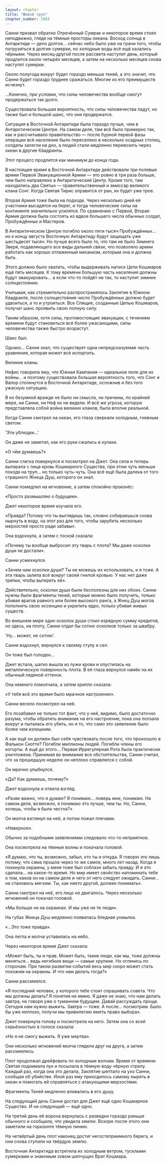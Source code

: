 ```yaml
---
layout: chapter
title: "Живой труп"
chapter_number: 1063
---
```


Санни призвал обратно Отречённый Сумрак и некоторое время стоял неподвижно, глядя на тёмные просторы океана. Восход солнца в Антарктиде — дело долгое... сейчас небо было уже на грани того, чтобы погрузиться в долгие сумерки, но холодные воды всё ещё казались чёрными. Через месяц-другой после рассвета наступит день, который продлится около четырёх месяцев, а затем на несколько месяцев снова наступят сумерки.

Около полугода вокруг будет гораздо меньше теней, а это значит, что Санни будет гораздо труднее сражаться. Многие из его преимуществ исчезнут.

...Конечно, при условии, что силы человечества вообще смогут продержаться так долго.

Существовала большая вероятность, что силы человечества падут, но также был и большой шанс, что они продержатся.

Ситуация в Восточной Антарктиде была гораздо лучше, чем в Антарктическом Центре. На самом деле, там всё было примерно так, как и рассчитывало правительство — после бурной первой фазы операции всё население было переселено в несколько осадных столиц, солдаты залегли на дно, а людей стали медленно перевозить через океан в другие Квадранты.

Этот процесс продлится как минимум до конца года.

В настоящее время в Восточной Антарктиде действовали три полевые армии Первой Эвакуационной Армии — это ровно в три раза больше, чем было направлено в Антарктический Центр. Кроме того, там находились два Святых — правительственный и эмиссар великого клана Сонг. Когда Святая Тирис оправится от ран, их будет уже трое.

Вторая Армия тоже была на подходе. Через несколько дней её участники высадятся на берег, и тогда человеческие силы на континенте значительно усилятся. По сравнению с Первой, Вторая Армия должна была состоять из вдвое большего числа обычных солдат, Пробуждённых и Мастеров.

В Антарктическом Центре погибло около пяти тысяч Пробуждённых... но к концу августа Восточную Антарктиду будут защищать уже шестьдесят тысяч. Но лучше всего было то, что там не было Зимнего Зверя, подавляющего все виды дальней связи, что позволяло армии работать как хорошо отлаженный механизм, которым она и должна быть.

Этого должно было хватить, чтобы выдерживать натиск Цепи Кошмаров ещё пять месяцев. К тому времени большую часть населения должны будут эвакуировать... а если что-то пойдёт не так, то наступит зимнее солнцестояние.

Учитывая, как стремительно распространялось Заклятие в Южном Квадранте, после солнцестояния число Пробуждённых должно будет удвоиться, а то и утроиться. Все Спящие, созданные Цепью Кошмаров, получат шанс проявить свою полную силу.

Таким образом, хотя силы, противостоящие эвакуации, с течением времени будут становиться всё более ужасающими, силы человечества также быстро возрастут.

Шанс был.

Однако... Санни знал, что существует одна непредсказуемая часть уравнения, которая может всё испортить.

Великие кланы.

Нефис говорила ему, что Южная Кампания — идеальное поле для их войны... и поэтому существовала большая вероятность того, что Сонг и Валор столкнутся в Восточной Антарктиде, осложнив и без того ужасную ситуацию.

В их безумной вражде не было ни смысла, ни причины, по крайней мере, ни Санни, ни Неф их не видели. И всё же угроза, которую представляла собой война великих кланов, была вполне реальной.

Когда Санни смотрел на океан, его глаза сверкали холодным, гневным светом.

'Эти ублюдки...'

Он даже не заметил, как его руки сжались в кулаки.

«О чём думаешь?»

Санни слегка повернулся и посмотрел на Джет. Она села и теперь вытирала с лица кровь Кошмарного Существа, при этом чуть меньше походя на труп... но только чуть-чуть. Она всё ещё была далека от того страшного Жнеца Душ, которого он знал.

Санни помедлил на мгновение, а затем спокойно произнёс:

«Просто размышляю о будущем».

Джет некоторое время изучала его.

«Правда? Потому что ты выглядишь так, словно собираешься снова нырнуть в воду, на этот раз для того, чтобы зарубить несколько мерзостей просто ради забавы».

Она вздохнула, а затем с тоской сказала:

«Почему ты вообще выбросил эту тварь с плота? Мы даже осколки души не достали».

Санни усмехнулся.

«Зачем нам осколки души? Ты не можешь их использовать, и я тоже. А эта тварь залила всё вокруг своей гнилой кровью. У нас нет даже тряпки, чтобы вытереть её».

Действительно, осколки души были бесполезны для них обоих. Санни нужны были фрагменты теней, которые можно было получить, только убивая врагов равного или более высокого ранга, а Жнец Душ могла пополнить свою эссенцию и укрепить ядро, только убивая живых существ.

Во внешнем мире один осколок души стоил изрядную сумму кредитов, но здесь, на плоту, Санни отдал бы сотню осколков только за швабру.

'Ну... может, не сотню'.

Санни вздохнул, вернулся к своему стулу и сел.

Он тоже был голоден...

Джет встала, шатко вышла из лужи крови и опустилась на металлическую поверхность плота. В её глаза вернулся намёк на их обычный ледяной оттенок.

Она немного помолчала, а затем хрипло сказала:

«У тебя всё это время было мрачное настроение».

Санни весело посмотрел на неё.

Его позабавил не только тот факт, что у неё, видимо, было достаточно разума, чтобы обратить внимание на его настроение, пока она ползала вокруг и пыталась его убить, но и то, что само это заявление было более чем излишним.

А как ещё он должен был себя чувствовать после того, что произошло в Фалькон Скотте? Погибли миллионы людей. Погибли члены его когорты. А ещё до этого... Первая Иррегулярная Рота была практически уничтожена. Принимая во внимание все обстоятельства, Санни считал, что за прошедшую неделю он неплохо справлялся с собой.

Он мрачно улыбнулся.

«Да? Как думаешь, почему?»

Джет вздохнула и отвела взгляд.

«Разве важно, что я думаю? Я понимаю... поверь мне, понимаю. На самом деле, возможно, я понимаю это лучше, чем ты. Но, Санни, хочешь, чтобы я была честна?»

Он молча взглянул на неё, а потом пожал плечами.

«Наверное».

Обычно за подобными заявлениями следовало что-то неприятное.

Она посмотрела на тёмные волны и покачала головой.

«Я думаю, что ты, возможно, забыл, кто ты и откуда. Я говорю это лишь потому, что сама прошла через то же самое, много лет назад. Когда я покинула окраины, у меня тоже был соблазн забыть правду. И я это сделала... на какое-то время. Но мир имеет свойство напоминать тебе о том, каков он на самом деле и чего от него следует ожидать. Санни... не становись мягким. Ты, как никто другой, должен понимать».

Санни смотрел на неё, его лицо не двигалось. Через несколько мгновений он покачал головой.

«Мы больше не на окраинах. И мы уже не те люди».

На губах Жнеца Душ медленно появилась бледная ухмылка.

«...Это тоже правда».

Она легла и молча уставилась на небо.

Через некоторое время Джет сказала:

«Может быть, ты и прав. Может быть, такие люди, как мы, тоже должны меняться... ведь негибкие вещи — самые хрупкие. Но оглянись по сторонам. При таком развитии событий весь мир скоро может стать похожим на окраины. И что нам делать тогда?»

Санни рассмеялся.

«Я последний человек, у которого тебе стоит спрашивать совета. Что мы должны делать? Я понятия не имею. Я даже не знаю, что нам делать завтра, не говоря уже о туманном будущем. Давай рассуждать проще. Сегодня нам нужно выжить. Завтра — тоже. А после... посмотрим. Было бы уже неплохо, получи мы привилегию иметь право выбора».

Джет повернула голову и посмотрела на него. Затем она со всей серьёзностью в голосе сказала:

«Но я не смогу выжить. Я уже мертва».

Они несколько мгновений молча глядели друг на друга, а затем рассмеялись.

Плот продолжал дрейфовать по холодным волнам. Время от времени Святая поднимала лук и посылала в тёмную воду чёрную стрелу. Каждый раз, когда она это делала, Заклятие шептало на ухо Санни, сообщая об убийстве. Иной раз ему приходилось самому нырять в океан и помогать ей справляться с атакующими мерзостями.

Фрагменты Теней медленно вливались в его душу.

На следующий день Санни достал для Джет ещё одно Кошмарное Существо. И на следующий — ещё одно.

На третий день её ворона вернулась с разведки гораздо раньше обычного и сообщила, что увидела землю. Вскоре после этого они заметили на горизонте тёмную линию.

На четвёртый день плот наконец достиг негостеприимного берега, и они снова ступили на твёрдую землю.

Восточная Антарктида встретила их холодным ветром, тусклыми сумерками и знакомым зовом шепчущих Врат Кошмара.